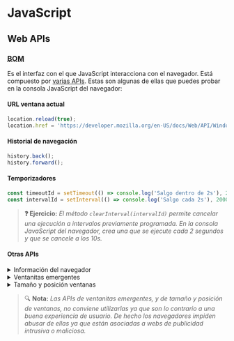 # JavaScript
## Web APIs

### <abbr title="Browser Object Model">BOM</abbr>

Es el interfaz con el que JavaScript interacciona con el navegador. Está compuesto por [varias APIs](https://developer.mozilla.org/en-US/docs/Web/API/Window). Estas son algunas de ellas que puedes probar en la consola JavaScript del navegador:

#### URL ventana actual

```js
location.reload(true);
location.href = 'https://developer.mozilla.org/en-US/docs/Web/API/Window/location';
```

#### Historial de navegación

```js
history.back();
history.forward();
```

#### Temporizadores

```js
const timeoutId = setTimeout(() => console.log('Salgo dentro de 2s'), 2000);
const intervalId = setInterval(() => console.log('Salgo cada 2s'), 2000);
```

> **❓ Ejercicio:** _El método `clearInterval(intervalId)` permite cancelar una ejecución a intervalos previamente programada. En la consola JavaScript del navegador, crea una que se ejecute cada 2 segundos y que se cancele a los 10s._

#### Otras APIs

<details><summary>Información del navegador</summary>

```js
console.log(navigator.userAgent);
```
</details>
<details><summary>Ventanitas emergentes</summary>

```js
const confirmResult = confirm('Si pulsas "Cancelar", retorno false. Si pulsas "Aceptar", retorno true.');
const promptResult = prompt('Retorno lo que tú teclees aquí');
alert('Solo muestro un aviso al usuario');
```
</details>

<details><summary>Tamaño y posición ventanas</summary>

```js
moveTo(0, 0);
resizeTo(screen.availWidth, screen.availHeight);
resizeBy(0, 50);
```
</details>

> 🔍 **Nota:** _Las APIs de ventanitas emergentes, y de tamaño y posición de ventanas, no conviene utilizarlas ya que son lo contrario a una buena experiencia de usuario. De hecho los navegadores impiden abusar de ellas ya que están asociadas a webs de publicidad intrusiva o maliciosa._
